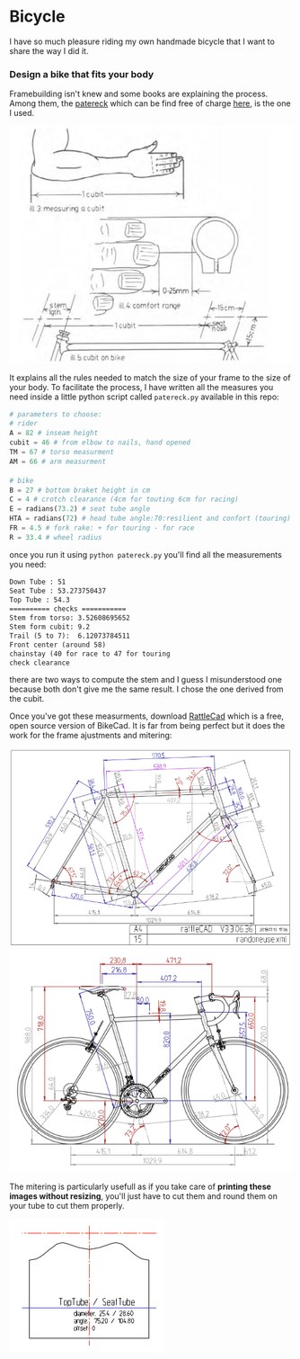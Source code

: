 Bicycle
=======

I have so much pleasure riding my own handmade bicycle that I want to share the way I did it.

### Design a bike that fits your body

Framebuilding isn't knew and some books are explaining the process. Among them, the [patereck](http://www.amazon.com/The-Paterek-manual-bicycle-framebuilders/dp/B000711OC0) which can be find free of charge [here](http://www.timpaterek.com/paterek.pdf), is the one I used. 

![Exerpt from the Patereck](img/patereck.png "Exerpt from the Patereck")

It explains all the rules needed to match the size of your frame to the size of your body. 
To facilitate the process, I have written all the measures you need inside a little python script called `patereck.py` available in this repo:

```python
# parameters to choose:
# rider
A = 82 # inseam height
cubit = 46 # from elbow to nails, hand opened
TM = 67 # torso measurment
AM = 66 # arm measurment

# bike
B = 27 # bottom braket height in cm
C = 4 # crotch clearance (4cm for touting 6cm for racing)
E = radians(73.2) # seat tube angle
HTA = radians(72) # head tube angle:70:resilient and confort (touring) 75: stiff (race)
FR = 4.5 # fork rake: + for touring - for race
R = 33.4 # wheel radius
```

once you run it using `python patereck.py` you'll find all the measurements you need:

```
Down Tube : 51
Seat Tube : 53.273750437
Top Tube : 54.3
========== checks ===========
Stem from torso: 3.52608695652
Stem form cubit: 9.2
Trail (5 to 7):  6.12073784511
Front center (around 58)
chainstay (40 for race to 47 for touring
check clearance
```

there are two ways to compute the stem and I guess I misunderstood one because both don't give me the same result. I chose the one derived from the cubit.

Once you've got these measurments, download [RattleCad](http://rattlecad.sourceforge.net/) which is a free, open source version of BikeCad. It is far from being perfect but it does the work for the frame ajustments and mitering:

![frame](img/frame.png "Frame")
![completebike](img/completebike.png "Complete Bike")

The mitering is particularly usefull as if you take care of **printing these images without resizing**, you'll just have to cut them and round them on your tube to cut them properly.

![miter](img/miter.png "Mitering")



